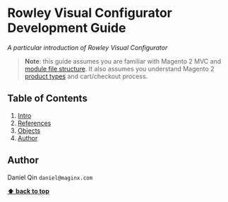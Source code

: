 # Rowley Visual Configurator Development Guide

*A particular introduction of Rowley Visual Configurator*

> **Note**: this guide assumes you are familiar with Magento 2 MVC and [module file structure](https://devdocs.magento.com/guides/v2.3/extension-dev-guide/build/module-file-structure.html). It also assumes you understand Magento 2 [product types](https://docs.magento.com/m2/ee/user_guide/catalog/product-types.html) and cart/checkout process.


## Table of Contents

  1. [Intro](#intro)
  1. [References](#references)
  1. [Objects](#objects)
  1. [Author](#author)


## Author

  Daniel Qin
  `daniel@maginx.com`
  
**[⬆ back to top](#table-of-contents)**
